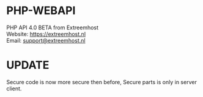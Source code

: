 # PHP-WEBAPI
PHP API 4.0 BETA from Extreemhost<br />
Website: https://extreemhost.nl<br />
Email: support@extreemhost.nl

# UPDATE
Secure code is now more secure then before, Secure parts is only in server client.
